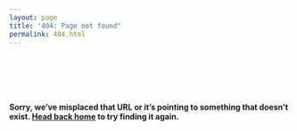 ```yaml
---
layout: page
title: "404: Page not found"
permalink: 404.html
---
```


<div class="ctnr-golden" style="margin-top: 6.25rem">
  <h4>Sorry, we’ve misplaced that URL or it’s pointing to something that doesn’t exist. <a class="strong link" href="{{ site.url }}{{ site.baseurl }}">Head back home</a> to try finding it again.</h4>
</div>

